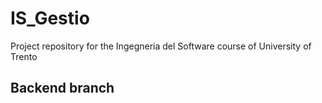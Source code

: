 # IS_Gestio
Project repository for the Ingegneria del Software course of University of Trento

## Backend branch
